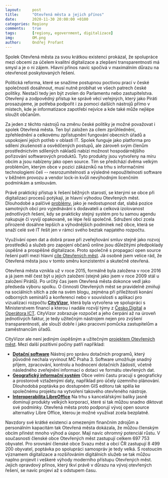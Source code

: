 ```yaml
---
layout:     post
title:      "Otevřená města a jejich přínos"
date:       2020-11-30 20:00:00 +0100
categories: Regiony
comments:   true
tags:       [regiony, egovernment, digitalizace]
img:        OM.png
author:     Ondřej Profant
---
```


Spolek Otevřená města za svou krátkou existenci prokázal, že spolupráce mezi obcemi za účelem kvalitní digitalizace a zlepšení transparentnosti má smysl a je o ni zájem. Hlavní přínos navíc spočívá v maximálním důrazu na otevřenost poskytovaných řešení.

<!--more-->

Politická reforma, které se snažíme postupnou poctivou prací v české společnosti dosáhnout, musí nutně probíhat ve všech patrech české politiky. Nestačí tedy jen být zvolen do Parlamentu nebo zastupitelstva. Otevřený a zodpovědný přístup ke správě věcí veřejných, který jako Piráti prosazujeme, je potřeba podpořit i za pomoci dalších nástrojů přímo v místech, kde je informatizace zapotřebí nejvíce a kde také může nejlépe sloužit občanům.

Za jeden z těchto nástrojů na změnu české politiky je možné považovat i spolek Otevřená města. Ten byl založen za cílem zprůhlednění, zpřehlednění a celkovému zpřístupnění fungování obecních úřadů a uspokojení jejich potřeb v oblasti IT. Spolek funguje jako platforma pro sdílení zkušeností a osvědčených postupů, ale zároveň svým členům prostřednictvím sdílených nákladů nabízí možnost hospodárnějšího pořizování softwarových produktů. Tyto produkty jsou vytvořeny na míru obcím a jsou nabízeny jako open source. Tím se předchází dvěma velkým problémům, kterým obce v pozici zákázníků na trhu s informačními technologiemi čelí -- nesrozumitelnosti a výsledné nepoužitelnosti software v běžném provozu a vendor lock-in kvůli nevýhodným licenčním podmínkám a smlouvám.

Právě praktický přístup k řešení běžných starostí, se kterými se obce při digitalizaci procesů potýkají, je hlavní výhodou Otevřených měst. Dlouhodobé a palčivé [problémy](https://otevrenamesta.cz/problemy/), jako je nedostupnost dat, slabá pozice samotných obcí pro vyjednávání s dodavateli a celková izolovanost jednotlivých řešení, kdy se prakticky stejný systém pro tu samou agendu nakupuje či vyvíjí opakovaně, se lépe řeší společně. Sdružení obcí zcela přirozeně dosáhne lepších a výhodnějších podmínek než obce, která se snaží celé své IT řešit jen v rámci svého beztak napjatého rozpočtu.

Využívání open dat a dobrá praxe při zveřejňování smluv stejně jako rozvoj prostředků a služeb pro zapojení občanů online jsou důležitými předpoklady úspěšné a prospěšné digitalizace. Proto společně s propagací open source řešení patří mezi hlavní [cíle Otevřených měst](https://otevrenamesta.cz/cile/). Já osobně jsem velice rád, že Otevřená města jsou v tomto směru konzistentní a skutečně otevřená.

Otevřená města vznikla už v roce 2015, formálně byla založena v roce 2016 a já jsem měl čest být u jejich založení (stejně jako jsem v roce 2009 stál u založení Pirátů). Po určitý čas jsem Otevřená města dokonce vedl jako předseda výboru spolku. O činnosti Otevřených měst se pravidelně zmiňuji na sociálních sítích a zde na svém blogu, zejména při příležitosti konání odborných seminářů a konferencí nebo v souvislosti s aplikací pro vizualizaci rozpočtu **[CityVizor](https://www.cityvizor.cz/)**, která byla vytvořena ve spolupráci s Ministerstvem financí a kterou i nadále rozvíjí týmy z [Česko.Digital](https://cesko.digital/) a [Operátora ICT](https://operatorict.cz/). CityVizor zobrazuje rozpočet a jeho čerpání až na úroveň jednotlivých faktur, je tedy užitečným nástrojem nejen pro zvýšení transparentnosti, ale slouží dobře i jako pracovní pomůcka zastupitelům a zaměstnancům úřadů.

CityVizor ale není jediným úspěšným a užitečným [projektem Otevřených měst](https://otevrenamesta.cz/projekty/). Mezi další pozitivní počiny patří například:

* **[Dotační software](https://otevrenamesta.cz/projekty/dsw)**
Nástroj pro správu dotačních programů, který původně nechala vyvinout MČ Praha 3. Software umožňuje snadný příjem, zpracování, kontrolu a hodnocení dotačních žádostí, včetně následného zveřejnění informací o dotaci ve formátu otevřených dat.
* **[Geografický informační systém](https://otevrenamesta.cz/projekty/GISEditor)**
Obce velmi častu pracují s geograficky a prostorově vztaženými daty, například pro účely územního plánování. Dlouhodobá poptávka po dostupném GIS editoru tak spěla ke společnému projektu na vytvoření takového otevřeného nástroje.
* **[Interoperabilita LibreOffice](https://otevrenamesta.cz/projekty/lo_interoperabilita)**
Na trhu s kancelářskými balíky jasně dominují produkty velkých korporací, které si tak můžou snadno diktovat své podmínky. Otevřená města proto podporují vývoj open source alternativy Libre Office, kterou je možné využívat zcela bezplatně.

Navzdory své krátké existenci a omezeným finančním zdrojům a personálním kapacitám tak Otevřená města dokázala, že můžou členským obcím přinést mnoho výhod a úspor. Mají navíc ohromný potenciál růstu. V současnosti členské obce Otevřených měst zastupují celkem 697 753 obyvatel. Pro srovnání členské obce Svazu měst a obcí ČR zastupují 8 499 200 obyvatel, poptávka po spolupráci samospráv je tedy velká. S rostoucím významem digitalizace a rozšiřováním digitálních služeb se tak můžou naplno projevit i veškeré výhody moderního přístupu Otevřených měst. Jejich opravdový přínos, který tkví právě v důrazu na vývoj otevřených řešení, se navíc projeví až s odstupem času.
